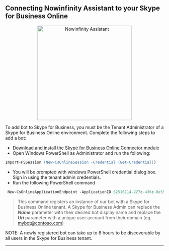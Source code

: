 
## Connecting Nowinfinity Assistant to your Skype for Business Online
<p align="center">
  <img align="bottom" alt="Nowinfinity Assistant" width="300" src="https://assistant.leo.nowinfinity.com.au/content/png_tr.png">
</p>
To add bot to Skype for Business, you must be the Tenant Administrator of a Skype for Business Online environment. Complete the following steps to add a bot:

- [Download and install the Skype for Business Online Connector module](Download%20and%20install%20the%20Skype%20for%20Business%20Online%20Connector%20module)
- Open Windows PowerShell as Administrator and run the following:
```ps
Import-PSSession (New-CsOnlineSession -Credential (Get-Credential))
```
- You will be prompted with windows PowerShell credential dialog box. Sign in using the tenant admin credentials.
- Run the following PowerShell command
```ps
 New-CsOnlineApplicationEndpoint -ApplicationID 62516114-227c-436c-8e55-e7dcf50e7474 -Name "Rosie - Nowinfinity Assistant" -Uri sip:<ni.assistant.bot@yourdomain.com>
```
>This command registers an instance of our bot with a Skype for Business Online tenant. A Skype for Business Admin can replace the **_Name_** parameter with their desired bot display name and replace the **_Uri_** parameter with a unique user account from their domain (eg. mybot@contoso.com)

NOTE: A newly registered bot can take up to 8 hours to be discoverable by all users in the Skype for Business tenant.
***
[//]: # (Resources: https://skypeappregistration.azurewebsites.net/bot/62516114-227c-436c-8e55-e7dcf50e7474 , https://msdn.microsoft.com/en-us/skype/Skype-For-Business-Bot-Framework/docs/overview)


